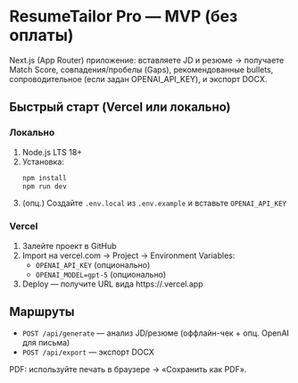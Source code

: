 # ResumeTailor Pro — MVP (без оплаты)

Next.js (App Router) приложение: вставляете JD и резюме → получаете Match Score, совпадения/пробелы (Gaps),
рекомендованные bullets, сопроводительное (если задан OPENAI_API_KEY), и экспорт DOCX.

## Быстрый старт (Vercel или локально)

### Локально
1) Node.js LTS 18+
2) Установка:
   ```bash
   npm install
   npm run dev
   ```
3) (опц.) Создайте `.env.local` из `.env.example` и вставьте `OPENAI_API_KEY`

### Vercel
1) Залейте проект в GitHub
2) Import на vercel.com → Project → Environment Variables:
   - `OPENAI_API_KEY` (опционально)
   - `OPENAI_MODEL=gpt-5` (опционально)
3) Deploy — получите URL вида https://<project>.vercel.app

## Маршруты
- `POST /api/generate` — анализ JD/резюме (оффлайн-чек + опц. OpenAI для письма)
- `POST /api/export` — экспорт DOCX

PDF: используйте печать в браузере → «Сохранить как PDF».
